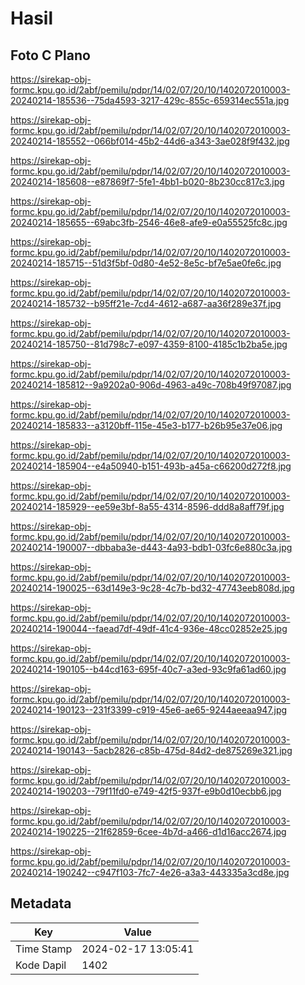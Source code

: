 # Hasil

## Foto C Plano

https://sirekap-obj-formc.kpu.go.id/2abf/pemilu/pdpr/14/02/07/20/10/1402072010003-20240214-185536--75da4593-3217-429c-855c-659314ec551a.jpg

https://sirekap-obj-formc.kpu.go.id/2abf/pemilu/pdpr/14/02/07/20/10/1402072010003-20240214-185552--066bf014-45b2-44d6-a343-3ae028f9f432.jpg

https://sirekap-obj-formc.kpu.go.id/2abf/pemilu/pdpr/14/02/07/20/10/1402072010003-20240214-185608--e87869f7-5fe1-4bb1-b020-8b230cc817c3.jpg

https://sirekap-obj-formc.kpu.go.id/2abf/pemilu/pdpr/14/02/07/20/10/1402072010003-20240214-185655--69abc3fb-2546-46e8-afe9-e0a55525fc8c.jpg

https://sirekap-obj-formc.kpu.go.id/2abf/pemilu/pdpr/14/02/07/20/10/1402072010003-20240214-185715--51d3f5bf-0d80-4e52-8e5c-bf7e5ae0fe6c.jpg

https://sirekap-obj-formc.kpu.go.id/2abf/pemilu/pdpr/14/02/07/20/10/1402072010003-20240214-185732--b95ff21e-7cd4-4612-a687-aa36f289e37f.jpg

https://sirekap-obj-formc.kpu.go.id/2abf/pemilu/pdpr/14/02/07/20/10/1402072010003-20240214-185750--81d798c7-e097-4359-8100-4185c1b2ba5e.jpg

https://sirekap-obj-formc.kpu.go.id/2abf/pemilu/pdpr/14/02/07/20/10/1402072010003-20240214-185812--9a9202a0-906d-4963-a49c-708b49f97087.jpg

https://sirekap-obj-formc.kpu.go.id/2abf/pemilu/pdpr/14/02/07/20/10/1402072010003-20240214-185833--a3120bff-115e-45e3-b177-b26b95e37e06.jpg

https://sirekap-obj-formc.kpu.go.id/2abf/pemilu/pdpr/14/02/07/20/10/1402072010003-20240214-185904--e4a50940-b151-493b-a45a-c66200d272f8.jpg

https://sirekap-obj-formc.kpu.go.id/2abf/pemilu/pdpr/14/02/07/20/10/1402072010003-20240214-185929--ee59e3bf-8a55-4314-8596-ddd8a8aff79f.jpg

https://sirekap-obj-formc.kpu.go.id/2abf/pemilu/pdpr/14/02/07/20/10/1402072010003-20240214-190007--dbbaba3e-d443-4a93-bdb1-03fc6e880c3a.jpg

https://sirekap-obj-formc.kpu.go.id/2abf/pemilu/pdpr/14/02/07/20/10/1402072010003-20240214-190025--63d149e3-9c28-4c7b-bd32-47743eeb808d.jpg

https://sirekap-obj-formc.kpu.go.id/2abf/pemilu/pdpr/14/02/07/20/10/1402072010003-20240214-190044--faead7df-49df-41c4-936e-48cc02852e25.jpg

https://sirekap-obj-formc.kpu.go.id/2abf/pemilu/pdpr/14/02/07/20/10/1402072010003-20240214-190105--b44cd163-695f-40c7-a3ed-93c9fa61ad60.jpg

https://sirekap-obj-formc.kpu.go.id/2abf/pemilu/pdpr/14/02/07/20/10/1402072010003-20240214-190123--231f3399-c919-45e6-ae65-9244aeeaa947.jpg

https://sirekap-obj-formc.kpu.go.id/2abf/pemilu/pdpr/14/02/07/20/10/1402072010003-20240214-190143--5acb2826-c85b-475d-84d2-de875269e321.jpg

https://sirekap-obj-formc.kpu.go.id/2abf/pemilu/pdpr/14/02/07/20/10/1402072010003-20240214-190203--79f11fd0-e749-42f5-937f-e9b0d10ecbb6.jpg

https://sirekap-obj-formc.kpu.go.id/2abf/pemilu/pdpr/14/02/07/20/10/1402072010003-20240214-190225--21f62859-6cee-4b7d-a466-d1d16acc2674.jpg

https://sirekap-obj-formc.kpu.go.id/2abf/pemilu/pdpr/14/02/07/20/10/1402072010003-20240214-190242--c947f103-7fc7-4e26-a3a3-443335a3cd8e.jpg


## Metadata

| Key        | Value               |
| ---------- | ------------------- |
| Time Stamp | 2024-02-17 13:05:41 |
| Kode Dapil | 1402                |



